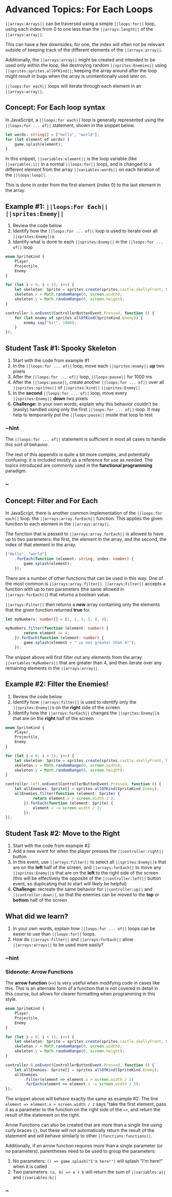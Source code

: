 # Advanced Topics: For Each Loops

``||arrays:Arrays||`` can be traversed using a simple ``||loops:for||`` loop,
using each index from 0 to one less than the ``||arrays:length||`` of
the ``||arrays:array||``.

This can have a few downsides; for one, the index will often not be relevant
outside of keeping track of the different elements of the ``||arrays:array||``.

Additionally, the ``||arrays:array||`` might be created and intended
to be used only within the loop,
like destroying random ``||sprites:Enemies||``
using ``||sprites:sprites.allOfKind||``;
keeping the array around after the loop might result in bugs when
the array is unintentionally used later on.

``||loops:For each||`` loops will iterate through each element in an ``||arrays:array||``.

## Concept: For Each loop syntax

In JavaScript, a ``||loops:for each||`` loop is generally represented
using the ``||loops:for ... of||`` statement, shown in the snippet below.

```typescript
let words: string[] = ["hello", "world"];
for (let element of words) {
    game.splash(element);
}
```

In this snippet, ``||variables:element||`` is the loop variable
(like ``||variables:i||`` in a normal ``||loops:for||`` loop),
and is changed to a different element from the array ``||variables:words||``
on each iteration of the ``||loops:loop||``.

This is done in order from the first element (index 0) to the last
element in the array.

## Example #1: ``||loops:For Each||`` ``||sprites:Enemy||``

1. Review the code below
2. Identify how the ``||loops:for ... of||`` loop is used to iterate over
all ``||sprites:Enemy||``s
3. Identify what is done to each ``||sprites:Enemy||`` in the ``||loops:for ... of||`` loop

```typescript
enum SpriteKind {
    Player,
    Projectile,
    Enemy
}

for (let i = 0; i < 15; i++) {
    let skeleton: Sprite = sprites.create(sprites.castle.skellyFront, SpriteKind.Enemy);
    skeleton.x = Math.randomRange(0, screen.width);
    skeleton.y = Math.randomRange(0, screen.height);
}

controller.A.onEvent(ControllerButtonEvent.Pressed, function () {
    for (let enemy of sprites.allOfKind(SpriteKind.Enemy)) {
        enemy.say("hi!", 1000);
    }
});
```

## Student Task #1: Spooky Skeleton

1. Start with the code from example #1
2. In the ``||loops:for ... of||`` loop, move each ``||sprites:enemy||`` **up** two pixels
3. After the ``||loops:for ... of||`` loop, ``||loops:pause||`` for 1000 ms
4. After the ``||loops:pause||``, create another ``||loops:for ... of||``
over all ``||sprites:sprites||`` of ``||sprites:kind||`` ``||sprites:Enemy||``
5. In the **second** ``||loops:for ... of||`` loop, move every
``||sprites:Enemy||`` **down** two pixels
5. **Challenge:** in your own words, explain why this behavior couldn't be
(easily) handled using only the first ``||loops:for ... of||`` loop.
It may help to temporarily put the ``||loops:pause||`` inside that loop to test

### ~hint

The ``||loops:for ... of||`` statement is sufficient in most all cases
to handle this sort of behavior. 

The rest of this appendix is quite a bit more complex, and potentially confusing:
it is included mostly as a reference for use as needed.
The topics introduced are commonly used in the **functional programming** paradigm.

### ~

## Concept: Filter and For Each

In JavaScript, there is another common implementation of the ``||loops:for each||`` loop:
the ``||arrays:array.forEach||`` function.
This applies the given function to each element in the ``||arrays:array||``.

The function that is passed to ``||arrays:array.forEach||`` is allowed to
have up to two parameters: the first, the element in the array,
and the second, the index of that element in the array.

```typescript
["Hello", "world"]
    .forEach(function (element: string, index: number) {
        game.splash(element);
    });
```

There are a number of other functions that can be used in this way.
One of the most common is ``||arrays:array.filter||``.
``||arrays:Filter||`` accepts a function with up to two parameters
(the same allowed in ``||arrays:forEach||``) that returns a boolean value.

``||arrays:Filter||`` then returns a **new** array containing only the
elements that the given function returned **true** for.

```typescript
let myNumbers: number[] = [1, 2, 3, 5, 8, 4];

myNumbers.filter(function (element: number) {
        return element <= 4;
    }).forEach(function (element: number) {
        game.splash(element + " is not greater than 4!");
    });
```

The snippet above will first filter out any elements from the array
``||variables:myNumbers||`` that are greater than 4,
and then iterate over any remaining elements in the ``||arrays:array||``.

## Example #2: Filter the Enemies!

1. Review the code below
2. Identify how ``||arrays:filter||`` is used to identify only the
``||sprites:Enemy||``s on the **right** side of the screen
3. Identify how the ``||arrays:forEach||`` changes the ``||sprites:Enemy||``s
that are on the **right** half of the screen

```typescript
enum SpriteKind {
    Player,
    Projectile,
    Enemy
}

for (let i = 0; i < 15; i++) {
    let skeleton: Sprite = sprites.create(sprites.castle.skellyFront, SpriteKind.Enemy);
    skeleton.x = Math.randomRange(0, screen.width);
    skeleton.y = Math.randomRange(0, screen.height);
}

controller.left.onEvent(ControllerButtonEvent.Pressed, function () {
    let allEnemies: Sprite[] = sprites.allOfKind(SpriteKind.Enemy);
    allEnemies.filter(function (element: Sprite) {
            return element.x > screen.width / 2;
        }).forEach(function (element: Sprite) {
            element.x -= screen.width / 2;
        });
});
```

## Student Task #2: Move to the Right

1. Start with the code from example #2
2. Add a new event for when the player presses the ``||controller:right||`` button
3. In this event, use ``||arrays:filter||`` to select all ``||sprites:Enemy||``s
that are on the **left** half of the screen, and ``||arrays:forEach||`` to move any
``||sprites:Enemy||``s that are on the **left** to the right side of the screen
(this will be effectively the opposite of the ``||controller:left||`` button event,
so duplicating that to start will likely be helpful)
4. **Challenge:** recreate the same behavior for ``||controller:up||`` and
``||controller:down||``, so that the enemies can be moved to the **top** or **bottom**
half of the screen

## What did we learn?

1. In your own words, explain how ``||loops:for ... of||`` loops can be easier to
use than ``||loops:for||`` loops.
2. How do ``||arrays:filter||`` and ``||arrays:forEach||`` allow ``||arrays:arrays||``
to be used more easily?

### ~hint

### Sidenote: Arrow Functions

The **arrow function** (``=>``) is very useful when modifying code in cases like this.
This is an alternate form of a function that is not covered in detail in this course,
but allows for clearer formatting when programming in this style.

```typescript
enum SpriteKind {
    Player,
    Projectile,
    Enemy
}

for (let i = 0; i < 15; i++) {
    let skeleton: Sprite = sprites.create(sprites.castle.skellyFront, SpriteKind.Enemy);
    skeleton.x = Math.randomRange(0, screen.width);
    skeleton.y = Math.randomRange(0, screen.height);
}

controller.B.onEvent(ControllerButtonEvent.Pressed, function () {
    let allEnemies: Sprite[] = sprites.allOfKind(SpriteKind.Enemy);
    allEnemies
        .filter(element => element.x > screen.width / 2)
        .forEach(element => element.x -= screen.width / 2);
});
```

The snippet above will behave exactly the same as example #2.
The line ``element => element.x > screen.width / 2`` says
"take the first element,
pass it as a parameter to the function on the right side of the ``=>``,
and return the result of the statement on the right. 

Arrow Functions can also be created that are more than a single line
using curly braces ``{}``,
but these will not automatically return the result of the statement
and will behave similarly to other ``||functions:functions||``.

Additionally, if an arrow function requires more than a single parameter
(or no parameters), parentheses need to be used to group the parameters:

1. No parameters: ``() => game.splash("I'm here!")`` will
splash "I'm here!" when it is called
2. Two parameters: ``(a, b) => a + b`` will return the sum
of ``||variables:a||`` and ``||variables:b||``

### ~
